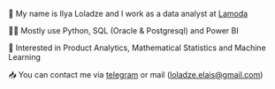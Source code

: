 👋 My name is Ilya Loladze and I work as a data analyst at [Lamoda](https://www.lamoda.ru)

👨‍💻 Mostly use Python, SQL (Oracle & Postgresql) and Power BI

🔗 Interested in Product Analytics, Mathematical Statistics and Machine Learning

📥 You can contact me via [telegram](https://t.me/elais_loladze) or mail (loladze.elais@gmail.com)
